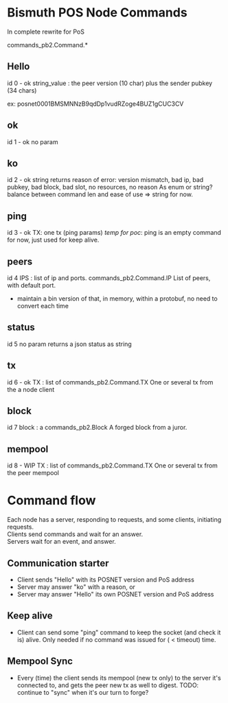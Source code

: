 # Bismuth POS Node Commands

In complete rewrite for PoS

commands_pb2.Command.*



## Hello
id 0 - ok
string_value : the peer version (10 char) plus the sender pubkey (34 chars)   

ex:
posnet0001BMSMNNzB9qdDp1vudRZoge4BUZ1gCUC3CV 

## ok
id 1 - ok
no param

## ko
id 2 - ok
string
returns reason of error: version mismatch, bad ip, bad pubkey, bad block, bad slot, no resources, no reason
As enum or string? balance between command len and ease of use => string for now.

## ping
id 3 - ok
TX: one tx (ping params)
*temp for poc*: ping is an empty command for now, just used for keep alive.

## peers
id 4
IPS : list of ip and ports. commands_pb2.Command.IP
List of peers, with default port.
* maintain a bin version of that, in memory, within a protobuf, no need to convert each time

## status
id 5
no param
returns a json status as string

## tx
id 6 - ok
TX : list of commands_pb2.Command.TX
One or several tx from the a node client

## block
id 7
block : a commands_pb2.Block
A forged block from a juror.

## mempool
id 8 - WIP
TX : list of commands_pb2.Command.TX
One or several tx from the peer mempool


# Command flow

Each node has a server, responding to requests, and some clients, initiating requests.  
Clients send commands and wait for an answer.  
Servers wait for an event, and answer.  

## Communication starter

* Client sends "Hello" with its POSNET version and PoS address
* Server may answer "ko" with a reason, or
* Server may answer "Hello" its own POSNET version and PoS address

## Keep alive

* Client can send some "ping" command to keep the socket (and check it is) alive. Only needed if no command was issued for ( < timeout) time.

## Mempool Sync
* Every (time) the client sends its mempool (new tx only) to the server it's connected to, and gets the peer new tx as well to digest.
TODO: continue to "sync" when it's our turn to forge? 


